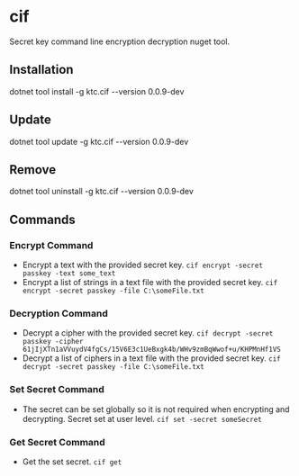 # cif

Secret key command line encryption decryption nuget tool.

## Installation

dotnet tool install -g ktc.cif --version 0.0.9-dev

## Update

dotnet tool update -g ktc.cif --version 0.0.9-dev

## Remove

dotnet tool uninstall -g ktc.cif --version 0.0.9-dev

## Commands

### Encrypt Command

- Encrypt a text with the provided secret key. `cif encrypt -secret passkey -text some_text`
- Encrypt a list of strings in a text file with the provided secret key. `cif encrypt -secret passkey -file C:\someFile.txt`

### Decryption Command

- Decrypt a cipher with the provided secret key. `cif decrypt -secret passkey -cipher 61jIjXTn1aVVuydV4fgCs/15V6E3c1UeBxgk4b/WHv9zmBqWwof+u/KHPMnHf1VS`
- Decrypt a list of ciphers in a text file with the provided secret key. `cif decrypt -secret passkey -file C:\someFile.txt`

### Set Secret Command

- The secret can be set globally so it is not required when encrypting and decrypting. Secret set at user level. `cif set -secret someSecret`

### Get Secret Command

- Get the set secret. `cif get`
